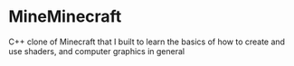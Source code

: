 # MineMinecraft
C++ clone of Minecraft that I built to learn the basics of how to create and use shaders, and computer graphics in general

